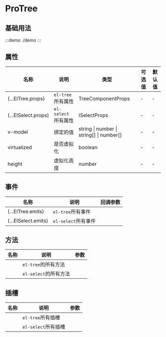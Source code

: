 # ProTree

## 基础用法

:::demo
./demo
:::

## 属性

| 名称                | 说明                | 类型                                     | 可选值 | 默认值 |
| ------------------- | ------------------- | ---------------------------------------- | ------ | ------ |
| (...ElTree.props)   | `el-tree`所有属性   | TreeComponentProps                       | -      | -      |
| (...ElSelect.props) | `el-select`所有属性 | ISelectProps                             | -      | -      |
| v-model             | 绑定的值            | string \| number \| string[] \| number[] | -      | -      |
| virtualized         | 是否虚拟化          | boolean                                  | -      | -      |
| height              | 虚拟化高度          | number                                   | -      | -      |

## 事件

| 名称                | 说明                | 回调参数 |
| ------------------- | ------------------- | -------- |
| (...ElTree.emits)   | `el-tree`所有事件   |          |
| (...ElSelect.emits) | `el-select`所有事件 |          |

## 方法

| 名称 | 说明                  | 参数 |
| ---- | --------------------- | ---- |
|      | `el-tree`的所有方法   |      |
|      | `el-select`的所有方法 |      |

## 插槽

| 名称 | 说明                | 参数 |
| ---- | ------------------- | ---- |
|      | `el-tree`所有插槽   |      |
|      | `el-select`所有插槽 |      |
